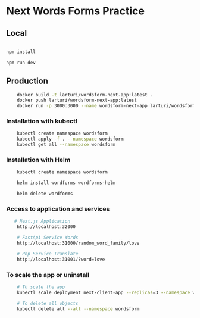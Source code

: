 # Next Words Forms Practice

## Local

```bash

npm install

npm run dev
```

## Production

```bash
    docker build -t larturi/wordsform-next-app:latest .
    docker push larturi/wordsform-next-app:latest
    docker run -p 3000:3000 --name wordsform-next-app larturi/wordsform-next-app  
```

### Installation with kubectl

```bash
    kubectl create namespace wordsform
    kubectl apply -f . --namespace wordsform
    kubectl get all --namespace wordsform
```

### Installation with Helm

```bash
    kubectl create namespace wordsform

    helm install wordforms wordforms-helm

    helm delete wordforms
```

### Access to application and services

```bash
   # Next.js Application
    http://localhost:32000

    # FastApi Service Words
    http://localhost:31000/random_word_family/love

    # Php Service Translate
    http://localhost:31001/?word=love
```

### To scale the app or uninstall

```bash
    # To scale the app
    kubectl scale deployment next-client-app --replicas=3 --namespace wordsform

    # To delete all objects
    kubectl delete all --all --namespace wordsform
```
